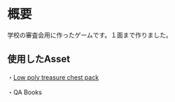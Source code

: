 # 概要
学校の審査会用に作ったゲームです。１面まで作りました。

## 使用したAsset
・[Low poly treasure chest pack](https://assetstore.unity.com/packages/3d/props/low-poly-treasure-chest-pack-126963#description)

・QA Books

